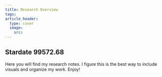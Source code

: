 ```yaml
---
title: Research Overview
tags: 
article_header:
  type: cover
  image:
    src: 
---
```


## Stardate 99572.68


Here you will find my research notes. I figure this is the best way to include visuals and organize my work. Enjoy!
